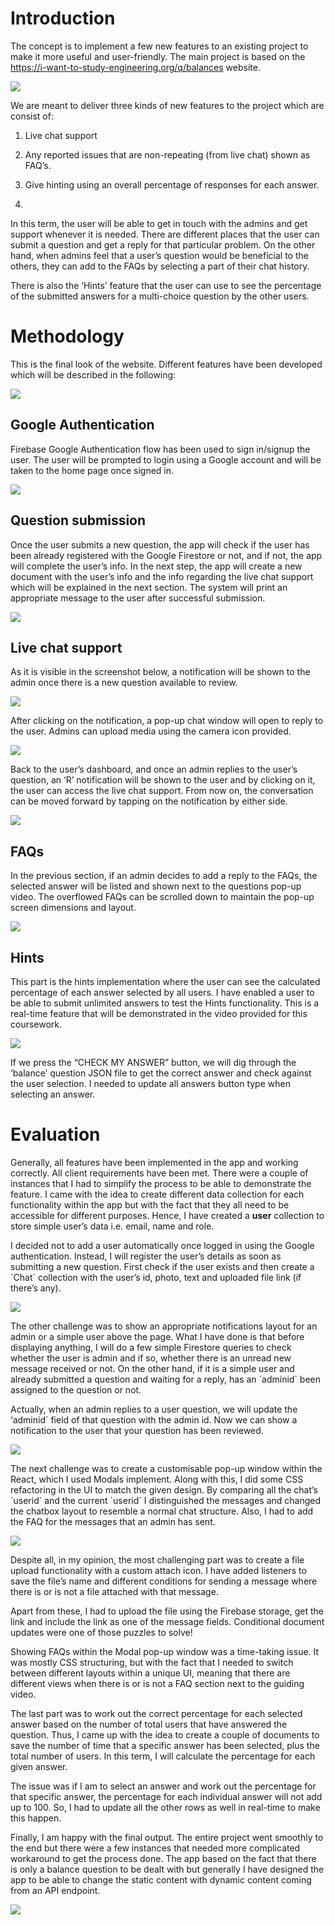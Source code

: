 # Introduction

The concept is to implement a few new features to an existing project to
make it more useful and user-friendly. The main project is based on the
<https://i-want-to-study-engineering.org/q/balances> website.

![](media/image1.png)

We are meant to deliver three kinds of new features to the project which
are consist of:

1)  Live chat support

2)  Any reported issues that are non-repeating (from live chat) shown as
    FAQ’s.

3)  Give hinting using an overall percentage of responses for each
    answer.

4)  
In this term, the user will be able to get in touch with the admins and
get support whenever it is needed. There are different places that the
user can submit a question and get a reply for that particular problem.
On the other hand, when admins feel that a user’s question would be
beneficial to the others, they can add to the FAQs by selecting a part
of their chat history.

There is also the ‘Hints’ feature that the user can use to see the
percentage of the submitted answers for a multi-choice question by the
other users.

# Methodology

This is the final look of the website. Different features have been
developed which will be described in the following:

![](media/image2.png)

## Google Authentication

Firebase Google Authentication flow has been used to sign in/signup the
user. The user will be prompted to login using a Google account and will
be taken to the home page once signed in.

![](media/image3.png)

## Question submission

Once the user submits a new question, the app will check if the user has
been already registered with the Google Firestore or not, and if not,
the app will complete the user’s info. In the next step, the app will
create a new document with the user’s info and the info regarding the
live chat support which will be explained in the next section. The
system will print an appropriate message to the user after successful
submission.

![](media/image4.png)

## Live chat support

As it is visible in the screenshot below, a notification will be shown
to the admin once there is a new question available to review.

![](media/image5.png)

After clicking on the notification, a pop-up chat window will open to
reply to the user. Admins can upload media using the camera icon
provided.

![](media/image6.png)

Back to the user’s dashboard, and once an admin replies to the user’s
question, an ‘R’ notification will be shown to the user and by clicking
on it, the user can access the live chat support. From now on, the
conversation can be moved forward by tapping on the notification by
either side.

![](media/image7.png)

## FAQs

In the previous section, if an admin decides to add a reply to the FAQs,
the selected answer will be listed and shown next to the questions
pop-up video. The overflowed FAQs can be scrolled down to maintain the
pop-up screen dimensions and layout.

![](media/image8.png)

## Hints

This part is the hints implementation where the user can see the
calculated percentage of each answer selected by all users. I have
enabled a user to be able to submit unlimited answers to test the Hints
functionality. This is a real-time feature that will be demonstrated in
the video provided for this coursework.

![](media/image9.png)

If we press the “CHECK MY ANSWER” button, we will dig through the
‘balance’ question JSON file to get the correct answer and check
against the user selection. I needed to update all answers button type
when selecting an answer.

# Evaluation

Generally, all features have been implemented in the app and working
correctly. All client requirements have been met. There were a couple of
instances that I had to simplify the process to be able to demonstrate
the feature. I came with the idea to create different data collection
for each functionality within the app but with the fact that they all
need to be accessible for different purposes. Hence, I have created a
**user** collection to store simple user’s data i.e. email, name and
role.

I decided not to add a user automatically once logged in using the
Google authentication. Instead, I will register the user’s details as
soon as submitting a new question. First check if the user exists and
then create a \`Chat\` collection with the user’s id, photo, text and
uploaded file link (if there’s any).

![](media/image10.png)

The other challenge was to show an appropriate notifications layout for
an admin or a simple user above the page. What I have done is that
before displaying anything, I will do a few simple Firestore queries to
check whether the user is admin and if so, whether there is an unread
new message received or not. On the other hand, if it is a simple user
and already submitted a question and waiting for a reply, has an
\`adminid\` been assigned to the question or not.

Actually, when an admin replies to a user question, we will update the
‘adminid\` field of that question with the admin id. Now we can show a
notification to the user that your question has been reviewed.

![](media/image11.png)

The next challenge was to create a customisable pop-up window within the
React, which I used Modals implement. Along with this, I did some CSS
refactoring in the UI to match the given design. By comparing all the
chat’s \`userid\` and the current \`userid\` I distinguished the
messages and changed the chatbox layout to resemble a normal chat
structure. Also, I had to add the FAQ for the messages that an admin has
sent.

![](media/image12.png)

Despite all, in my opinion, the most challenging part was to create a
file upload functionality with a custom attach icon. I have added
listeners to save the file’s name and different conditions for sending a
message where there is or is not a file attached with that message.

Apart from these, I had to upload the file using the Firebase storage,
get the link and include the link as one of the message fields.
Conditional document updates were one of those puzzles to solve\!

Showing FAQs within the Modal pop-up window was a time-taking issue. It
was mostly CSS structuring, but with the fact that I needed to switch
between different layouts within a unique UI, meaning that there are
different views when there is or is not a FAQ section next to the
guiding video.

The last part was to work out the correct percentage for each selected
answer based on the number of total users that have answered the
question. Thus, I came up with the idea to create a couple of documents
to save the number of time that a specific answer has been selected,
plus the total number of users. In this term, I will calculate the
percentage for each given answer.

The issue was if I am to select an answer and work out the percentage
for that specific answer, the percentage for each individual answer will
not add up to 100. So, I had to update all the other rows as well in
real-time to make this happen.

Finally, I am happy with the final output. The entire project went
smoothly to the end but there were a few instances that needed more
complicated workaround to get the process done. The app based on the
fact that there is only a balance question to be dealt with but
generally I have designed the app to be able to change the static
content with dynamic content coming from an API endpoint.

![](media/image13.png)

